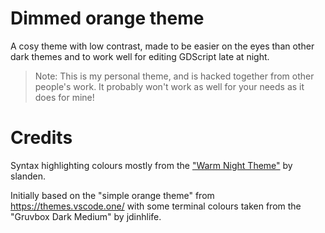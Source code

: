 # Dimmed orange theme
A cosy theme with low contrast, made to be easier on the eyes than other dark themes and to work well for editing GDScript late at night.

> Note: This is my personal theme, and is hacked together from other people's work. It probably won't work as well for your needs as it does for mine!

# Credits

Syntax highlighting colours mostly from the ["Warm Night Theme"](https://github.com/slanden/warm-night-theme/blob/main/themes/warm-night.json) by slanden.

Initially based on the "simple orange theme" from https://themes.vscode.one/ with some terminal colours taken from the "Gruvbox Dark Medium" by jdinhlife.